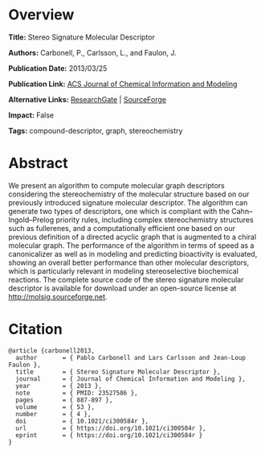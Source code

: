 # Overview
**Title:**
Stereo Signature Molecular Descriptor

**Authors:**
Carbonell, P., Carlsson, L., and Faulon, J.

**Publication Date:**
2013/03/25

**Publication Link:**
[ACS Journal of Chemical Information and Modeling](https://pubs.acs.org/doi/10.1021/ci300584r)

**Alternative Links:**
[ResearchGate](https://www.researchgate.net/publication/236079381_Stereo_Signature_Molecular_Descriptor) |
[SourceForge](https://sourceforge.net/projects/molsig)

**Impact:**
False

**Tags:**
compound-descriptor, graph, stereochemistry


# Abstract
We present an algorithm to compute molecular graph descriptors considering the stereochemistry of the molecular structure based on our previously introduced signature molecular descriptor.
The algorithm can generate two types of descriptors, one which is compliant with the Cahn–Ingold–Prelog priority rules, including complex stereochemistry structures such as fullerenes, and a computationally efficient one based on our previous definition of a directed acyclic graph that is augmented to a chiral molecular graph.
The performance of the algorithm in terms of speed as a canonicalizer as well as in modeling and predicting bioactivity is evaluated, showing an overall better performance than other molecular descriptors, which is particularly relevant in modeling stereoselective biochemical reactions.
The complete source code of the stereo signature molecular descriptor is available for download under an open-source license at http://molsig.sourceforge.net.


# Citation
```
@article {carbonell2013,
  author       = { Pablo Carbonell and Lars Carlsson and Jean-Loup Faulon },
  title        = { Stereo Signature Molecular Descriptor },
  journal      = { Journal of Chemical Information and Modeling },
  year         = { 2013 },
  note         = { PMID: 23527586 },
  pages        = { 887-897 },
  volume       = { 53 },
  number       = { 4 },
  doi          = { 10.1021/ci300584r },
  url          = { https://doi.org/10.1021/ci300584r },
  eprint       = { https://doi.org/10.1021/ci300584r }
}
```
